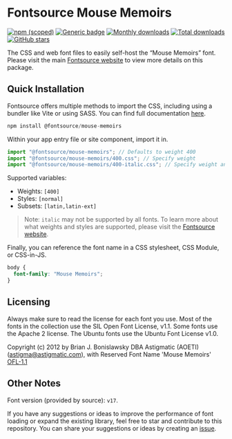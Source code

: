 # Fontsource Mouse Memoirs

[![npm (scoped)](https://img.shields.io/npm/v/@fontsource/mouse-memoirs?color=brightgreen)](https://www.npmjs.com/package/@fontsource/mouse-memoirs) [![Generic badge](https://img.shields.io/badge/fontsource-passing-brightgreen)](https://github.com/fontsource/fontsource) [![Monthly downloads](https://badgen.net/npm/dm/@fontsource/mouse-memoirs)](https://github.com/fontsource/fontsource) [![Total downloads](https://badgen.net/npm/dt/@fontsource/mouse-memoirs)](https://github.com/fontsource/fontsource) [![GitHub stars](https://img.shields.io/github/stars/fontsource/fontsource.svg?style=social&label=Star)](https://github.com/fontsource/fontsource/stargazers)

The CSS and web font files to easily self-host the “Mouse Memoirs” font. Please visit the main [Fontsource website](https://fontsource.org/fonts/mouse-memoirs) to view more details on this package.

## Quick Installation

Fontsource offers multiple methods to import the CSS, including using a bundler like Vite or using SASS. You can find full documentation [here](https://fontsource.org/docs/getting-started/introduction).

```javascript
npm install @fontsource/mouse-memoirs
```

Within your app entry file or site component, import it in.

```javascript
import "@fontsource/mouse-memoirs"; // Defaults to weight 400
import "@fontsource/mouse-memoirs/400.css"; // Specify weight
import "@fontsource/mouse-memoirs/400-italic.css"; // Specify weight and style
```

Supported variables:
- Weights: `[400]`
- Styles: `[normal]`
- Subsets: `[latin,latin-ext]`

> Note: `italic` may not be supported by all fonts. To learn more about what weights and styles are supported, please visit the [Fontsource website](https://fontsource.org/fonts/mouse-memoirs).

Finally, you can reference the font name in a CSS stylesheet, CSS Module, or CSS-in-JS.

```css
body {
  font-family: "Mouse Memoirs";
}
```

## Licensing
Always make sure to read the license for each font you use. Most of the fonts in the collection use the SIL Open Font License, v1.1. Some fonts use the Apache 2 license. The Ubuntu fonts use the Ubuntu Font License v1.0.

Copyright (c) 2012 by Brian J. Bonislawsky DBA Astigmatic (AOETI) (astigma@astigmatic.com), with Reserved Font Name 'Mouse Memoirs'
[OFL-1.1](https://openfontlicense.org)

## Other Notes
Font version (provided by source): `v17`.

If you have any suggestions or ideas to improve the performance of font loading or expand the existing library, feel free to star and contribute to this repository. You can share your suggestions or ideas by creating an [issue](https://github.com/fontsource/fontsource/issues).